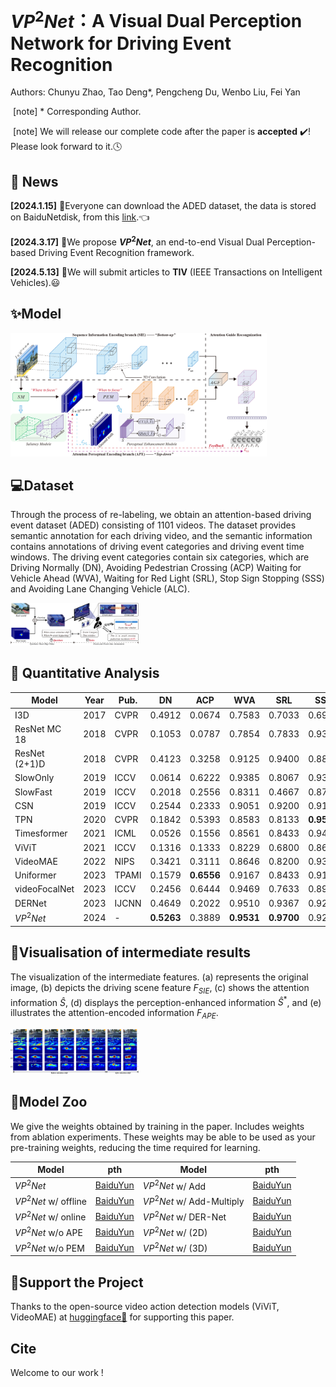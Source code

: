 # $VP^2Net$：A Visual Dual Perception Network for Driving Event Recognition

Authors: Chunyu Zhao, Tao Deng*, Pengcheng Du, Wenbo Liu, Fei Yan

​	[note] * Corresponding Author.

​	[note] We will release our complete code after the paper is **accepted** ✔️! Please look forward to it.🕓

## 📰 News

**[2024.1.15]** 🎈Everyone can download the ADED dataset, the data is stored on BaiduNetdisk, from this [link][1].👈

[1]: http://www.google.com	"ADED-Dataset"

**[2024.3.17]** 🎈We propose **$VP^2Net$**, an end-to-end Visual Dual Perception-based Driving Event Recognition framework.

**[2024.5.13]** 🎈We will submit articles to **TIV** (IEEE Transactions on Intelligent Vehicles).😃

## ✨Model

<img src="pic\model.jpg" style="zoom:40%;" />

## 💻Dataset

Through the process of re-labeling, we obtain an attention-based driving event dataset (ADED) consisting of 1101 videos. The dataset provides semantic annotation for each driving video, and the semantic information contains annotations of driving event categories and driving event time windows. The driving event categories contain six categories, which are Driving Normally (DN), Avoiding Pedestrian Crossing (ACP) Waiting for Vehicle Ahead (WVA), Waiting for Red Light (SRL), Stop Sign Stopping (SSS) and Avoiding Lane Changing Vehicle (ALC).

<img src="pic\dataset.jpg" alt="dataset" style="zoom:20%;" />

## 🚀 Quantitative Analysis

| Model         | Year | Pub.  | DN         | ACP        | WVA        | SRL        | SSS        | ALC        | Acc        | F1         | mAP        |
| ------------- | ---- | ----- | ---------- | ---------- | ---------- | ---------- | ---------- | ---------- | ---------- | ---------- | ---------- |
| I3D           | 2017 | CVPR  | 0.4912     | 0.0674     | 0.7583     | 0.7033     | 0.6967     | 0.1842     | 0.6558     | 0.4551     | 0.4712     |
| ResNet MC 18  | 2018 | CVPR  | 0.1053     | 0.0787     | 0.7854     | 0.7833     | 0.9300     | 0.1930     | 0.6974     | 0.4718     | 0.5465     |
| ResNet (2+1)D | 2018 | CVPR  | 0.4123     | 0.3258     | 0.9125     | 0.9400     | 0.8833     | 0.1754     | 0.8093     | 0.6105     | 0.6554     |
| SlowOnly      | 2019 | ICCV  | 0.0614     | 0.6222     | 0.9385     | 0.8067     | 0.9367     | 0.2105     | 0.8045     | 0.6065     | 0.6737     |
| SlowFast      | 2019 | ICCV  | 0.2018     | 0.2556     | 0.8311     | 0.4667     | 0.8700     | 0.3421     | 0.6835     | 0.4885     | 0.4808     |
| CSN           | 2019 | ICCV  | 0.2544     | 0.2333     | 0.9051     | 0.9200     | 0.9100     | 0.3070     | 0.8002     | 0.6001     | 0.5661     |
| TPN           | 2020 | CVPR  | 0.1842     | 0.5393     | 0.8583     | 0.8133     | **0.9500** | **0.4123** | 0.7826     | 0.6417     | 0.6537     |
| Timesformer   | 2021 | ICML  | 0.0526     | 0.1556     | 0.8561     | 0.8433     | 0.9433     | 0.0614     | 0.7373     | 0.4741     | 0.5246     |
| ViViT         | 2021 | ICCV  | 0.1316     | 0.1333     | 0.8229     | 0.6800     | 0.8633     | 0.1491     | 0.6906     | 0.4584     | 0.4964     |
| VideoMAE      | 2022 | NIPS  | 0.3421     | 0.3111     | 0.8646     | 0.8200     | 0.9300     | 0.3596     | 0.7790     | 0.6071     | 0.5920     |
| Uniformer     | 2023 | TPAMI | 0.1579     | **0.6556** | 0.9167     | 0.8433     | 0.9133     | 0.3070     | 0.8088     | 0.6417     | 0.6137     |
| videoFocalNet | 2023 | ICCV  | 0.2456     | 0.6444     | 0.9469     | 0.7633     | 0.8933     | 0.3333     | 0.8147     | 0.6508     | 0.6363     |
| DERNet        | 2023 | IJCNN | 0.4649     | 0.2022     | 0.9510     | 0.9367     | 0.9233     | 0.3070     | 0.8402     | 0.6493     | 0.6887     |
| $VP^2Net$     | 2024 | -     | **0.5263** | 0.3889     | **0.9531** | **0.9700** | 0.9267     | 0.2632     | **0.8568** | **0.6920** | **0.7252** |

## 🚀Visualisation of intermediate results

The visualization of the intermediate features. (a) represents the original image, (b) depicts the driving scene feature $F_{SIE}$, (c) shows the attention information $\hat{S}$, (d) displays the perception-enhanced information $\hat{S}^*$, and (e) illustrates the attention-encoded information $F_{APE}$.

<img src="pic\feature_show.jpg" alt="feature_show_1" style="zoom:20%;" />

## 📝Model Zoo

We give the weights obtained by training in the paper. Includes weights from ablation experiments. These weights may be able to be used as your pre-training weights, reducing the time required for learning.

| Model                | pth           | Model                     | pth           |
| -------------------- | ------------- | ------------------------- | ------------- |
| $VP^2Net$            | [BaiduYun][2] | $VP^2Net$ w/ Add          | [BaiduYun][6] |
| $VP^2Net$ w/ offline | [BaiduYun][3] | $VP^2Net$ w/ Add-Multiply | [BaiduYun][7] |
| $VP^2Net$ w/ online  | [BaiduYun][2] | $VP^2Net$ w/ DER-Net      | [BaiduYun][8] |
| $VP^2Net$ w/o APE    | [BaiduYun][5] | $VP^2Net$ w/ (2D)         | [BaiduYun][9] |
| $VP^2Net$ w/o PEM    | [BaiduYun][5] | $VP^2Net$ w/ (3D)         | [BaiduYun][2] |

[2]: https://pan.baidu.com/s/1YgmhD9Nq8AAkEKrXYsMTDA?pwd=V2PN "V2PNet"
[3]: https://pan.baidu.com/s/1WdVunAkihHX9DZPGDga38Q?pwd=V2PN "offline"
[5]: https://pan.baidu.com/s/1lG9Cn7l8TjcA9C28Ukq7xQ?pwd=V2PN "w/o pem"
[6]: https://pan.baidu.com/s/18TFOhjXw-FqdNFkaLjjLDQ?pwd=V2PN "w/ add"
[7]: https://pan.baidu.com/s/1OD_xuD2X0OOgGNk13RnEog?pwd=V2PN "w/ add-multiply"
[8]:https://pan.baidu.com/s/1Wb_mTrpTx0A5LqPLXvRenA?pwd=V2PN "DER-Net"
[9]: https://pan.baidu.com/s/1QaHok0aCX94tcCAKUldm3Q?pwd=V2PN "w/ 2d"



## 💖Support the Project

Thanks to the open-source video action detection models (ViViT, VideoMAE) at [huggingface🤗][10]  for supporting this paper.

[10]: https://huggingface.curated.co/	"huggingface"

## Cite

Welcome to our work ! 

